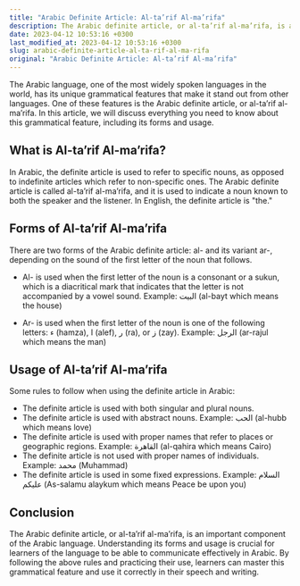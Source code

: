```yaml
---
title: "Arabic Definite Article: Al-ta’rif Al-ma’rifa"
description: The Arabic definite article, or al-ta’rif al-ma’rifa, is an important component of the Arabic language. Learn everything you need to know about this grammatical feature, including its forms and usage.
date: 2023-04-12 10:53:16 +0300
last_modified_at: 2023-04-12 10:53:16 +0300
slug: arabic-definite-article-al-ta-rif-al-ma-rifa
original: "Arabic Definite Article: Al-ta’rif Al-ma’rifa"
---
```

The Arabic language, one of the most widely spoken languages in the world, has its unique grammatical features that make it stand out from other languages. One of these features is the Arabic definite article, or al-ta’rif al-ma’rifa. In this article, we will discuss everything you need to know about this grammatical feature, including its forms and usage.

## What is Al-ta’rif Al-ma’rifa?

In Arabic, the definite article is used to refer to specific nouns, as opposed to indefinite articles which refer to non-specific ones. The Arabic definite article is called al-ta’rif al-ma’rifa, and it is used to indicate a noun known to both the speaker and the listener. In English, the definite article is "the."

## Forms of Al-ta’rif Al-ma’rifa

There are two forms of the Arabic definite article: al- and its variant ar-, depending on the sound of the first letter of the noun that follows. 

- Al- is used when the first letter of the noun is a consonant or a sukun, which is a diacritical mark that indicates that the letter is not accompanied by a vowel sound. Example: البيت (al-bayt which means the house)

- Ar- is used when the first letter of the noun is one of the following letters: ء (hamza), ا (alef), ر (ra), or ز (zay). Example: الرجل (ar-rajul which means the man)

## Usage of Al-ta’rif Al-ma’rifa

Some rules to follow when using the definite article in Arabic:

- The definite article is used with both singular and plural nouns.
- The definite article is used with abstract nouns. Example: الحب (al-hubb which means love)
- The definite article is used with proper names that refer to places or geographic regions. Example: القاهرة (al-qahira which means Cairo)
- The definite article is not used with proper names of individuals. Example: محمد (Muhammad)
- The definite article is used in some fixed expressions. Example: السلام عليكم (As-salamu alaykum which means Peace be upon you)

## Conclusion

The Arabic definite article, or al-ta’rif al-ma’rifa, is an important component of the Arabic language. Understanding its forms and usage is crucial for learners of the language to be able to communicate effectively in Arabic. By following the above rules and practicing their use, learners can master this grammatical feature and use it correctly in their speech and writing.
